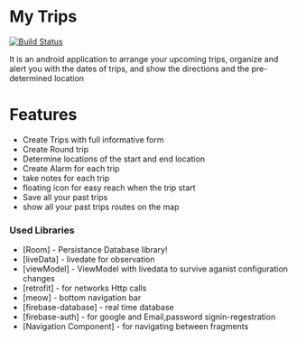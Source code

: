# My Trips

[![Build Status](https://img.shields.io/badge/Contributors-3-green)](https://travis-ci.org/joemccann/dillinger)

It is an android application to arrange your upcoming trips, organize and alert you with the dates of trips, and show the directions and the pre-determined location

# Features

  - Create Trips with full informative form
  - Create Round trip
  - Determine locations of the start and end location
  - Create Alarm for each trip
  - take notes for each trip
  - floating icon for easy reach when the trip start
  - Save all your past trips
  - show all your past trips routes on the map

### Used Libraries

* [Room] - Persistance Database library!
* [liveData] - livedate for observation
* [viewModel] - ViewModel with livedata to survive aganist configuration changes
* [retrofit] -  for networks Http calls
* [meow] - bottom navigation bar
* [firebase-database] - real time database
* [firebase-auth] - for google and Email,password signin-regestration
* [Navigation Component] - for navigating between fragments
